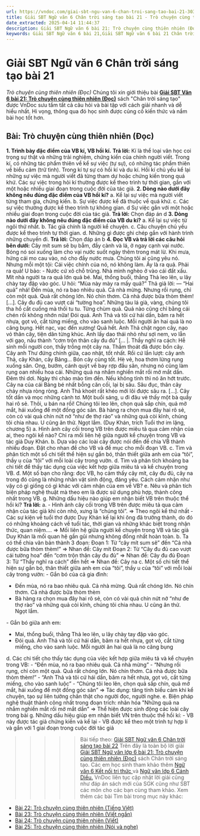 ```yaml
---
url: https://vndoc.com/giai-sbt-ngu-van-6-chan-troi-sang-tao-bai-21-303846
title: Giải SBT Ngữ văn 6 Chân trời sáng tạo bài 21 - Trò chuyện cùng thiên nhiên (Đọc) - VnDoc.com
date_extracted: 2025-04-14 11:44:37
description: Giải SBT Ngữ văn 6 bài 21: Trò chuyện cùng thiên nhiên (Đọc) sách Chân trời sáng tạo với cuộc sống có đáp án chi tiết cho các bạn cùng tham khảo.
keywords: Giải SBT Ngữ văn 6 bài 21,Giải SBT Ngữ văn 6 bài 21 Chân trời sáng tạo,Giải sách bài tập Ngữ văn CTST lớp 6,Ngữ văn lớp 6 Chân trời sáng tạo,giải bài tập ngữ văn lớp 6,bài Trò chuyện cùng thiên nhiên (Đọc)
---
```


# Giải SBT Ngữ văn 6 Chân trời sáng tạo bài 21
 _Trò chuyện cùng thiên nhiên \(Đọc\)_
Chúng tôi xin giới thiệu bài [**Giải SBT Văn 6 bài 21: Trò chuyện cùng thiên nhiên \(Đọc\)**](<https://vndoc.com/giai-sbt-ngu-van-6-chan-troi-sang-tao-bai-21-303846>) sách "Chân trời sáng tạo" được VnDoc sưu tầm tất cả câu hỏi và bài tập với cách giải nhanh và dễ hiểu nhất. Hi vọng, thông qua đó học sinh được củng cố kiến thức và nắm bài học tốt hơn.
## Bài: Trò chuyện cùng thiên nhiên \(Đọc\)
**1\. Trình bày đặc điểm của VB kí, VB hồi kí.**
**Trả lời:**
Kí là thể loại văn học coi trọng sự thật và những trải nghiệm, chứng kiến của chính người viết. Trong kí, có những tác phẩm thiên về kể sự việc \(tự sự\), có những tác phẩm thiên về biểu cảm \(trữ tình\). Trong kí tự sự có hồi kí và du kí.
Hồi kí chủ yếu kể lại những sự việc mà người viết đã từng tham dự hoặc chứng kiến trong quá khứ. Các sự việc trong hỏi kí thường được kể theo trình tự thời gian, gắn với một hoặc nhiều giai đoạn trong cuộc đời của tác giả.
**2\. Dòng nào dưới đây không nêu đúng đặc điểm của VB hồi kí?**
a. Kể lại sự việc mà người viết từng tham gia, chứng kiến.
b. Sự việc được kể đã thuộc về quá khứ.
c. Các sự việc thường được kể theo trình tự không gian.
d Sự việc gắn với một hoặc nhiều giai đoạn trong cuộc đời của tác giả.
**Trả lời:**
Chọn đáp án d
**3\. Dòng nào dưới đây không nêu đúng đặc điểm của VB du kí?**
a. Kể lại sự việc từ ngôi thứ nhất.
b. Tác giả chính là người kể chuyện.
c. Câu chuyện chủ yếu được kể theo trình tự thời gian.
d. Những gì được ghi chép gắn với hành trình những chuyến đi.
**Trả lời:**
Chọn đáp án b
**4\. Đọc VB và trả lời các câu hỏi bên dưới:**
Cây mít sum sê bụ bẫm, đầy cành và lá, ở ngay cạnh vại nước. Bóng nó soi xuống làm cho vại nước suốt ngày thêm trong mát lừ. Khi mưa, hứng cái mo cau vào, nó cho đầy nước mưa. Chúng tôi ai cũng yêu nó. Nhưng mỗi một tội: Cái việc chính của nó, nó không làm. Ấy là ra quả. Phải ra quả\!
U bảo:
\- Nước cứ xô chỗ trũng. Nhà mình nghèo ở vào cái đất xấu. Mít nhà người ta ra quả lớn quả bé. Mai, thổng buổi, thằng Thả leo lên, u lây chày tay đập vào góc. U hỏi: “Mùa này mày ra mấy quả?” Thả giả lời: — “Hai quả” nhá\!
Đến mùa, nó ra bao nhiêu quả. Cả nhà mừng. Nhưng rồi rụng, chỉ còn một quả. Quả rất chóng lớn. Nó chín thơm. Cả nhà được bữa thòm thèm\! \[...\].
Cây đu đủ cao vượt cái “tường hoa”. Những tàu lá già, vàng, chúng tôi tha hồ cắt cuống mà thối tu tu. Từng chùm quả. Quả nào cũng chỉ bằng cái chén rồi không nhớn nữa\! Đói quá. Anh Thả và tôi cứ hái dần, băm ra hết nhựa, gọt vỏ, cắt từng miếng, cho vào sanh luộc. Mỗi người ăn hai quả là no căng bụng. Hết nạc, vạc đến xương\! Quả hết. Anh Thả chặt ngọn cây, nạo vỏ thân cây, tiện dân từng khúc. Anh lấy dao thái nhỏ như sợi nem, vo lẫn với gạo, nấu thành “cơm trộn thân cây đu đủ” \[... |.
Thầy nghĩ ra cách: Hễ sinh mỗi người con, thầy trồng một cây na. Thấm thoát đã được bốn cây. Cây anh Thư đứng chính giữa, cao nhật, tốt nhất. Rồi cứ lần lượt: cây anh Thả, cây Khán, cây Bảng... Bón cây cùng tốt. Hè vẻ, hoa thơm lừng rụng xuống sân. Ong, bướm, cánh quýt về bay rợp đầu sân, nhưng nó cũng làm rụng oan nhiều hoa cái.
Những quả na nhắm nghiền mắt rồi mở mắt dần. Đêm thì dơi. Ngày thì chào mào tìm đền. Nếu không tỉnh thì nó ăn hớt trước. Cây na của cái Bảng bé nhất bỗng căn cối, lại bị sâu. Sâu đục, thân cây chảy nhựa ròng ròng. Anh Thả khoét rất khéo mới lôi được sâu ra. \[...\]. Cây tốt dần và mọc những cành tơ.
Một buổi sáng, u đi đâu vẻ thấy một bà quẩy hai rô sẻ. Thôi, u bán na rồi\! Chúng tôi leo lên, chọn quả sắp chín, quả mở mắt, hái xuống để một đồng góc sân. Bà hàng ra chọn mua đây hai rô sẻ, còn có vài quả chín nứt nở “như đe thợ rào” và những quả còi kĩnh, chúng tôi chia nhau. U cũng ăn thử. Ngọt lắm.
\(Duy Khán, trích Tuổi thơ im lặng, chương 5\)
a. Hình ảnh cây cối trong VB trên được miêu tả qua cảm nhận của ai, theo ngôi kể nào? Chỉ ra mối liên hệ giữa người kể chuyện trong VB và tác giả Duy Khán.
b. Dựa vào các loài cây được nói đến để chia VB thành nhiều đoạn. Đặt cho nhan đề cho VB và đề mục cho mỗi đoạn VB.
c. Tìm và phân tích một số chi tiết thể hiện sự gắn bó, thân thiết giữa anh em của “tôi”, thầy u của “tôi” với mỗi loài cây trong vườn.
d. Tìm và phân tích khoảng ba chi tiết để thấy tác dụng của việc kết hợp giữa miêu tả và kể chuyện trong VB.
đ. Một số bạn cho rằng: đọc VB, họ cảm thấy cây mít, cây đu đủ, cây na trong đó cũng là những nhân vật sinh động, đáng yêu. Cách cảm nhận như vậy có gì giống có gì khác với cảm nhận của em về VB?
e. Nêu và phân tích biện pháp nghệ thuật mà theo em là được sử dụng phù hợp, thành công nhất trong VB.
g. Những dấu hiệu nào giúp em nhận biết VB trên thuộc thể hồi kí?
**Trả lời:**
a.
\- Hình ảnh cây cối trong VB trên được miêu tả qua cảm nhận của tác giả khi còn nhỏ, xưng là “chúng tôi”. => Theo ngôi kể thứ nhất
\- Các sự kiện về tuổi thơ được Duy Khán kế lại khi ông đã trưởng thành, do đó có những khoảng cách về tuổi tác, thời gian và những khác biệt trong nhận thức, quan niệm.... => Mối liên hệ giữa người kể chuyện trong VB và tác giả Duy Khán là mối quan hệ gần gũi nhưng không đồng nhất hoàn toàn.
b. Ta có thể chia văn bản thành 3 đoạn:
Đoạn 1: Từ “cây mít sum sê” đến “Cả nhà được bữa thòm thèm\!”
=> Nhan đề: Cây mít
Đoạn 2: Từ “Cây đu đủ cao vượt cái tường hoa” đến “cơm trộn thân cây đu đủ”
=> Nhan đề: Cây đu đủ
Đoạn 3: Từ “Thầy nghĩ ra cách” đến hết
=> Nhan đề: Cây na
c. Một số chi tiết thể hiện sự gắn bó, thân thiết giữa anh em của “tôi”, thầy u của “tôi” với mỗi loài cây trong vườn:
\- Gắn bó của cả gia đình:
  * Đến mùa, nó ra bao nhiêu quả. Cả nhà mừng. Quả rất chóng lớn. Nó chín thơm. Cả nhà được bữa thòm thèm
  * Bà hàng ra chọn mua đây hai rô sẻ, còn có vài quả chín nứt nở “như đe thợ rào” và những quả còi kĩnh, chúng tôi chia nhau. U cũng ăn thử. Ngọt lắm.

\- Gắn bó giữa anh em:
  * Mai, thổng buổi, thằng Thả leo lên, u lây chày tay đập vào góc.
  * Đói quá. Anh Thả và tôi cứ hái dần, băm ra hết nhựa, gọt vỏ, cắt từng miếng, cho vào sanh luộc. Mỗi người ăn hai quả là no căng bụng

d. Các chi tiết cho thấy tác dụng của việc kết hợp giữa miêu tả và kể chuyện trong VB:
\- “Đến mùa, nó ra bao nhiêu quả. Cả nhà mừng”
\- “Nhưng rồi rụng, chỉ còn một quả. Quả rất chóng lớn. Nó chín thơm. Cả nhà được bữa thòm thèm\!”
\- “Anh Thả và tôi cứ hái dần, băm ra hết nhựa, gọt vỏ, cắt từng miếng, cho vào sanh luộc”
\- “Chúng tôi leo lên, chọn quả sắp chín, quả mở mắt, hái xuống để một đồng góc sân”
=> Tác dụng: tăng tính biểu cảm khi kể chuyện, tạo sự liên tưởng chân thật cho người đọc, người nghe.
e. Biện pháp nghệ thuật thành công nhất trong đoạn trích: nhân hóa
"Những quả na nhắm nghiền mắt rồi mở mắt dần"
=> Thể hiện được sinh động các loài cây trong bài
g. Những dấu hiệu giúp em nhận biết VN trên thuộc thể hồi kí:
\- VB này được tác giả chứng kiến và kể lại
\- VB được kể theo một trình tự hợp lí và gắn với 1 giai đoạn trong cuộc đời tác giả
>>>>> Bài tiếp theo: [Giải SBT Ngữ văn 6 Chân trời sáng tạo bài 22](<https://vndoc.com/giai-sbt-ngu-van-6-chan-troi-sang-tao-bai-22-303848>)
Trên đây là toàn bộ lời giải [Giải SBT Ngữ văn lớp 6 bài 21: Trò chuyện cùng thiên nhiên \(Đọc\)](<https://vndoc.com/giai-sbt-ngu-van-6-chan-troi-sang-tao-bai-21-303846>) sách Chân trời sáng tạo. Các em học sinh tham khảo thêm [Ngữ văn 6 Kết nối tri thức ](<https://vndoc.com/mon-ngu-van-lop6>)và [Ngữ văn lớp 6 Cánh Diều.](<https://vndoc.com/ngu-van-6-sach-canh-dieu>) VnDoc liên tục cập nhật lời giải cũng như đáp án sách mới của SGK cũng như SBT các môn cho các bạn cùng tham khảo.
Xem thêm các bài Tìm bài trong mục này khác:
  * [Bài 22: Trò chuyện cùng thiên nhiên \(Tiếng Việt\)](</giai-sbt-ngu-van-6-chan-troi-sang-tao-bai-22-303848>)
  * [Bài 23: Trò chuyện cùng thiên nhiên \(Viết ngắn\)](</giai-sbt-ngu-van-6-chan-troi-sang-tao-bai-23-303854>)
  * [Bài 24: Trò chuyện cùng thiên nhiên \(Viết\)](</giai-sbt-ngu-van-6-chan-troi-sang-tao-bai-24-303859>)
  * [Bài 25: Trò chuyện cùng thiên nhiên \(Nói và nghe\)](</giai-sbt-ngu-van-6-chan-troi-sang-tao-bai-25-303862>)

